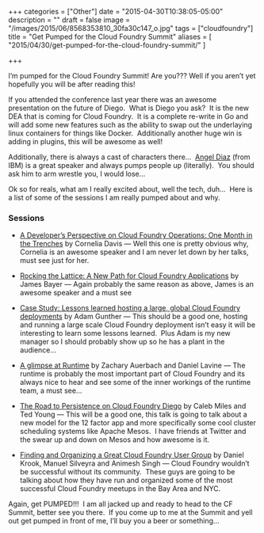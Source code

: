 +++
categories = ["Other"]
date = "2015-04-30T10:38:05-05:00"
description = ""
draft = false
image = "/images/2015/06/8568353810_30fa30c147_o.jpg"
tags = ["cloudfoundry"]
title = "Get Pumped for the Cloud Foundry Summit"
aliases = [
    "2015/04/30/get-pumped-for-the-cloud-foundry-summit/"
]

+++

I’m pumped for the Cloud Foundry Summit! Are you??? Well if you aren’t yet hopefully you will be after reading this!

If you attended the conference last year there was an awesome presentation on the future of Diego.  What is Diego you ask?  It is the new DEA that is coming for Cloud Foundry.  It is a complete re-write in Go and will add some new features such as the ability to swap out the underlaying linux containers for things like Docker.  Additionally another huge win is adding in plugins, this will be awesome as well!

<!-- more -->

Additionally, there is always a cast of characters there…  [Angel Diaz](https://twitter.com/angelluisdiaz) (from IBM) is a great speaker and always pumps people up (literally).  You should ask him to arm wrestle you, I would lose…

Ok so for reals, what am I really excited about, well the tech, duh…  Here is a list of some of the sessions I am really pumped about and why.


### Sessions


  * [A Developer’s Perspective on Cloud Foundry Operations: One Month in the Trenches](http://cfsummit2015.sched.org/event/b9a2c4ad617e38167044bb9c42801438?iframe=no&w=&sidebar=yes&bg=no#.VUEDeK1Viko) by Cornelia Davis — Well this one is pretty obvious why, Cornelia is an awesome speaker and I am never let down by her talks, must see just for her.


  * [Rocking the Lattice: A New Path for Cloud Foundry Applications](https://cfsummit2015.sched.org/event/73242303138c19c0bacac3e71cf62a12#.VUIwGq1VhBc) by James Bayer — Again probably the same reason as above, James is an awesome speaker and a must see


  * [Case Study: Lessons learned hosting a large, global Cloud Foundry deployments](http://cfsummit2015.sched.org/event/c8c7462b7d0e3775c14aec71bcdb75db?iframe=no&w=&sidebar=yes&bg=no#.VUEDqa1Viko) by Adam Gunther — This should be a good one, hosting and running a large scale Cloud Foundry deployment isn’t easy it will be interesting to learn some lessons learned.  Plus Adam is my new manager so I should probably show up so he has a plant in the audience…


  * [A glimpse at Runtime](http://cfsummit2015.sched.org/event/bb7647207209ec5d410011d67055d615?iframe=no&w=&sidebar=yes&bg=no#.VUEDtK1Viko) by Zachary Auerbach and Daniel Lavine — The runtime is probably the most important part of Cloud Foundry and its always nice to hear and see some of the inner workings of the runtime team, a must see…


  * [The Road to Persistence on Cloud Foundry Diego](http://cfsummit2015.sched.org/event/f81390f973280b917bf5833a808a3fe5?iframe=no&w=&sidebar=yes&bg=no#.VUEDwq1Viko) by Caleb Miles and Ted Young — This will be a good one, this talk is going to talk about a new model for the 12 factor app and more specifically some cool cluster scheduling systems like Apache Mesos.  I have friends at Twitter and the swear up and down on Mesos and how awesome is it.


  * [Finding and Organizing a Great Cloud Foundry User Group](http://cfsummit2015.sched.org/event/ba341002c205509deb3e6afe36df3da0?iframe=no&w=&sidebar=yes&bg=no#.VUHwD61Vikp) by Daniel Krook, Manuel Silveyra and Animesh Singh — Cloud Foundry wouldn’t be successful without its community.  These guys are going to be talking about how they have run and organized some of the most successful Cloud Foundry meetups in the Bay Area and NYC.


Again, get PUMPED!!!  I am all jacked up and ready to head to the CF Summit, better see you there.  If you come up to me at the Summit and yell out get pumped in front of me, I’ll buy you a beer or something…
